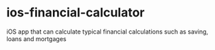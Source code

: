 # ios-financial-calculator
iOS app that can calculate typical financial calculations such as saving, loans and mortgages
